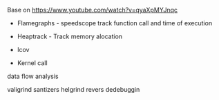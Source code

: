 Base on
https://www.youtube.com/watch?v=qyaXpMYJnqc


* Flamegraphs - speedscope track function call and time of execution

* Heaptrack - Track memory alocation
* lcov

* Kernel call

data flow analysis


valigrind santizers helgrind revers dedebuggin